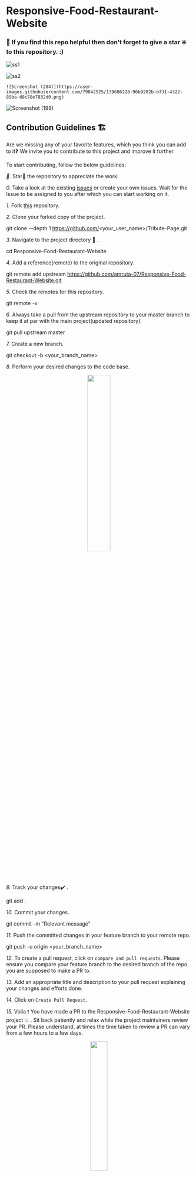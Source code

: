 # Responsive-Food-Restaurant-Website  
  
  ### 🙏 If you find this repo helpful then don't forget to give a star ❇️ to this repository. :)    
  ![ss1](https://user-images.githubusercontent.com/79842525/139536236-5288d68e-769c-4915-9ca0-5e5dbe4d0c8b.png)

  ![ss2](https://user-images.githubusercontent.com/79842525/139587596-d72db9ef-24b7-440e-a4e2-b7505d7c3ff0.png)  
    
    ![Screenshot (204)](https://user-images.githubusercontent.com/79842525/139686228-96b9282b-bf31-4322-89ba-d8c78e7832d0.png)

 ![Screenshot (199)](https://user-images.githubusercontent.com/79842525/139687005-e318bdb7-4689-412d-bdc4-b22a0cdc8694.png)


 
  ## Contribution Guidelines 🏗

Are we missing any of your favorite features, which you think you can add to it❓ We invite you to contribute to this project and improve it further

To start contributing, follow the below guidelines: 

*🌟.*  Star🌟 the repository to appreciate the work.

*0.*  Take a look at the existing [issues](https://github.com/amruta-07/Responsive-Food-Restaurant-Website/issues) or create your own issues. Wait for the Issue to be assigned to you after which you can start working on it.

*1.*  Fork [this](https://github.com/amruta-07/Responsive-Food-Restaurant-Website) repository.

*2.*  Clone your forked copy of the project.


git clone --depth 1 https://github.com/<your_user_name>/Tribute-Page.git


*3.* Navigate to the project directory :file_folder: .


cd Responsive-Food-Restaurant-Website


*4.* Add a reference(remote) to the original repository.


git remote add upstream https://github.com/amruta-07/Responsive-Food-Restaurant-Website.git 


*5.* Check the remotes for this repository.


git remote -v


*6.* Always take a pull from the upstream repository to your master branch to keep it at par with the main project(updated repository).


git pull upstream master


*7.* Create a new branch.


git checkout -b <your_branch_name>


*8.* Perform your desired changes to the code base.

<p align="center"><img width=35% src="https://media2.giphy.com/media/L1R1tvI9svkIWwpVYr/giphy.gif?cid=ecf05e47pzi2rpig0vc8pjusra8hiai1b91zgiywvbubu9vu&rid=giphy.gif"></p>

*9.* Track your changes:heavy_check_mark: .


git add . 


*10.* Commit your changes .


git commit -m "Relevant message"


*11.* Push the committed changes in your feature branch to your remote repo.


git push -u origin <your_branch_name>


*12.* To create a pull request, click on `compare and pull requests`. Please ensure you compare your feature branch to the desired branch of the repo you are supposed to make a PR to.

*13.* Add an appropriate title and description to your pull request explaining your changes and efforts done.

*14.* Click on `Create Pull Request`.

*15.* Voila :exclamation: You have made a PR to the Responsive-Food-Restaurant-Website project :boom: . Sit back patiently and relax while the project maintainers review your PR. Please understand, at times the time taken to review a PR can vary from a few hours to a few days.

<p align="center"><img src="https://media.tenor.com/images/b562ddcfb131e962f9dfa01bd32a30d1/tenor.gif" width=30%></p>


